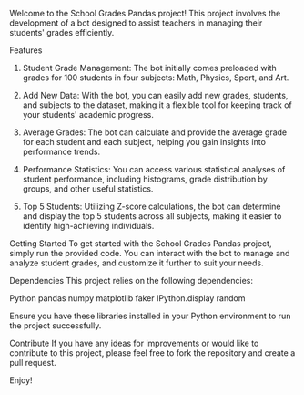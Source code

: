 Welcome to the School Grades Pandas project! This project involves the development of a bot designed to assist teachers in managing their students' grades efficiently.

Features
1) Student Grade Management: The bot initially comes preloaded with grades for 100 students in four subjects: Math, Physics, Sport, and Art.

2) Add New Data: With the bot, you can easily add new grades, students, and subjects to the dataset, making it a flexible tool for keeping track of your students' academic progress.

3) Average Grades: The bot can calculate and provide the average grade for each student and each subject, helping you gain insights into performance trends.

4) Performance Statistics: You can access various statistical analyses of student performance, including histograms, grade distribution by groups, and other useful statistics.

5) Top 5 Students: Utilizing Z-score calculations, the bot can determine and display the top 5 students across all subjects, making it easier to identify high-achieving individuals.

Getting Started
To get started with the School Grades Pandas project, simply run the provided code. You can interact with the bot to manage and analyze student grades, and customize it further to suit your needs.

Dependencies
This project relies on the following dependencies:

Python
pandas
numpy
matplotlib
faker
IPython.display
random

Ensure you have these libraries installed in your Python environment to run the project successfully.

Contribute
If you have any ideas for improvements or would like to contribute to this project, please feel free to fork the repository and create a pull request.

Enjoy!
